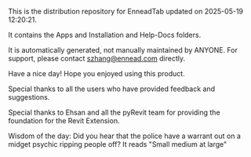 This is the distribution repository for EnneadTab updated on 2025-05-19 12:20:21.

It contains the Apps and Installation and Help-Docs folders.

It is automatically generated, not manually maintained by ANYONE.
For support, please contact szhang@ennead.com directly.

Have a nice day! Hope you enjoyed using this product.

Special thanks to all the users who have provided feedback and suggestions.

Special thanks to Ehsan and all the pyRevit team for providing the foundation for the Revit Extension.



Wisdom of the day:
Did you hear that the police have a warrant out on a midget psychic ripping people off? It reads "Small medium at large"
